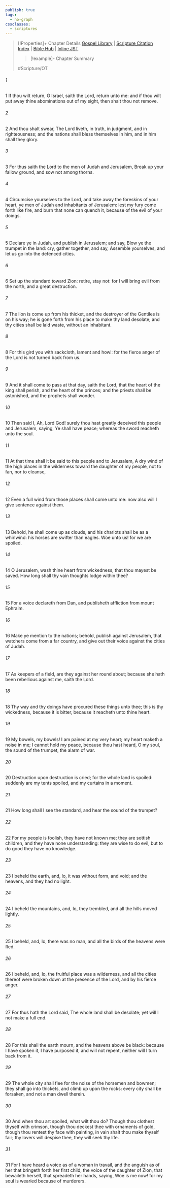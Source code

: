 ```yaml
---
publish: true
tags:
  - no-graph
cssclasses:
  - scriptures
---
```

>[!Properties]+ Chapter Details
>[Gospel Library](https://churchofjesuschrist.org/study/scriptures/ot/jer/4?lang=eng)    |    [Scripture Citation Index](https://scriptures.byu.edu/#07c04::c07c04)    |    [Bible Hub](https://biblehub.com/jeremiah/4.htm)    |    [Inline JST](https://scripturetoolbox.com/html/ic/Jeremiah/4.html)
>>[!example]- Chapter Summary
>> 
> 
>
>#Scripture/OT
###### 1
1 If thou wilt return, O Israel, saith the Lord, return unto me: and if thou wilt put away thine abominations out of my sight, then shalt thou not remove.
###### 2
2 And thou shalt swear, The Lord liveth, in truth, in judgment, and in righteousness; and the nations shall bless themselves in him, and in him shall they glory.
###### 3
3 For thus saith the Lord to the men of Judah and Jerusalem, Break up your fallow ground, and sow not among thorns.
###### 4
4 Circumcise yourselves to the Lord, and take away the foreskins of your heart, ye men of Judah and inhabitants of Jerusalem: lest my fury come forth like fire, and burn that none can quench it, because of the evil of your doings.
###### 5
5 Declare ye in Judah, and publish in Jerusalem; and say, Blow ye the trumpet in the land: cry, gather together, and say, Assemble yourselves, and let us go into the defenced cities.
###### 6
6 Set up the standard toward Zion: retire, stay not: for I will bring evil from the north, and a great destruction.
###### 7
7 The lion is come up from his thicket, and the destroyer of the Gentiles is on his way; he is gone forth from his place to make thy land desolate; and thy cities shall be laid waste, without an inhabitant.
###### 8
8 For this gird you with sackcloth, lament and howl: for the fierce anger of the Lord is not turned back from us.
###### 9
9 And it shall come to pass at that day, saith the Lord, that the heart of the king shall perish, and the heart of the princes; and the priests shall be astonished, and the prophets shall wonder.
###### 10
10 Then said I, Ah, Lord God! surely thou hast greatly deceived this people and Jerusalem, saying, Ye shall have peace; whereas the sword reacheth unto the soul.
###### 11
11 At that time shall it be said to this people and to Jerusalem, A dry wind of the high places in the wilderness toward the daughter of my people, not to fan, nor to cleanse,
###### 12
12 Even a full wind from those places shall come unto me: now also will I give sentence against them.
###### 13
13 Behold, he shall come up as clouds, and his chariots shall be as a whirlwind: his horses are swifter than eagles. Woe unto us! for we are spoiled.
###### 14
14 O Jerusalem, wash thine heart from wickedness, that thou mayest be saved. How long shall thy vain thoughts lodge within thee?
###### 15
15 For a voice declareth from Dan, and publisheth affliction from mount Ephraim.
###### 16
16 Make ye mention to the nations; behold, publish against Jerusalem, that watchers come from a far country, and give out their voice against the cities of Judah.
###### 17
17 As keepers of a field, are they against her round about; because she hath been rebellious against me, saith the Lord.
###### 18
18 Thy way and thy doings have procured these things unto thee; this is thy wickedness, because it is bitter, because it reacheth unto thine heart.
###### 19
19 My bowels, my bowels! I am pained at my very heart; my heart maketh a noise in me; I cannot hold my peace, because thou hast heard, O my soul, the sound of the trumpet, the alarm of war.
###### 20
20 Destruction upon destruction is cried; for the whole land is spoiled: suddenly are my tents spoiled, and my curtains in a moment.
###### 21
21 How long shall I see the standard, and hear the sound of the trumpet?
###### 22
22 For my people is foolish, they have not known me; they are sottish children, and they have none understanding: they are wise to do evil, but to do good they have no knowledge.
###### 23
23 I beheld the earth, and, lo, it was without form, and void; and the heavens, and they had no light.
###### 24
24 I beheld the mountains, and, lo, they trembled, and all the hills moved lightly.
###### 25
25 I beheld, and, lo, there was no man, and all the birds of the heavens were fled.
###### 26
26 I beheld, and, lo, the fruitful place was a wilderness, and all the cities thereof were broken down at the presence of the Lord, and by his fierce anger.
###### 27
27 For thus hath the Lord said, The whole land shall be desolate; yet will I not make a full end.
###### 28
28 For this shall the earth mourn, and the heavens above be black: because I have spoken it, I have purposed it, and will not repent, neither will I turn back from it.
###### 29
29 The whole city shall flee for the noise of the horsemen and bowmen; they shall go into thickets, and climb up upon the rocks: every city shall be forsaken, and not a man dwell therein.
###### 30
30 And when thou art spoiled, what wilt thou do? Though thou clothest thyself with crimson, though thou deckest thee with ornaments of gold, though thou rentest thy face with painting, in vain shalt thou make thyself fair; thy lovers will despise thee, they will seek thy life.
###### 31
31 For I have heard a voice as of a woman in travail, and the anguish as of her that bringeth forth her first child, the voice of the daughter of Zion, that bewaileth herself, that spreadeth her hands, saying, Woe is me now! for my soul is wearied because of murderers.

